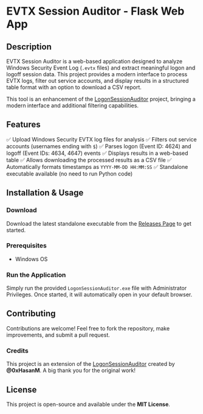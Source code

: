 # EVTX Session Auditor - Flask Web App

## Description
EVTX Session Auditor is a web-based application designed to analyze Windows Security Event Log (`.evtx` files) and extract meaningful logon and logoff session data. This project provides a modern interface to process EVTX logs, filter out service accounts, and display results in a structured table format with an option to download a CSV report.

This tool is an enhancement of the [LogonSessionAuditor](https://github.com/0xHasanM/LogonSessionAuditor) project, bringing a modern interface and additional filtering capabilities.

## Features
✅ Upload Windows Security EVTX log files for analysis
✅ Filters out service accounts (usernames ending with `$`)
✅ Parses logon (Event ID: 4624) and logoff (Event IDs: 4634, 4647) events
✅ Displays results in a web-based table
✅ Allows downloading the processed results as a CSV file
✅ Automatically formats timestamps as `YYYY-MM-DD HH:MM:SS`
✅ Standalone executable available (no need to run Python code)

## Installation & Usage
### Download
Download the latest standalone executable from the [Releases Page](https://github.com/IRB0T/LogonSessionAuditor/releases/tag/LogonSessionAuditor) to get started.

### Prerequisites
- Windows OS

### Run the Application
Simply run the provided `LogonSessionAuditor.exe` file with Administrator Privileges. Once started, it will automatically open in your default browser.

## Contributing
Contributions are welcome! Feel free to fork the repository, make improvements, and submit a pull request.

### Credits
This project is an extension of the [LogonSessionAuditor](https://github.com/0xHasanM/LogonSessionAuditor) created by **@0xHasanM**. A big thank you for the original work!

## License
This project is open-source and available under the **MIT License**.

